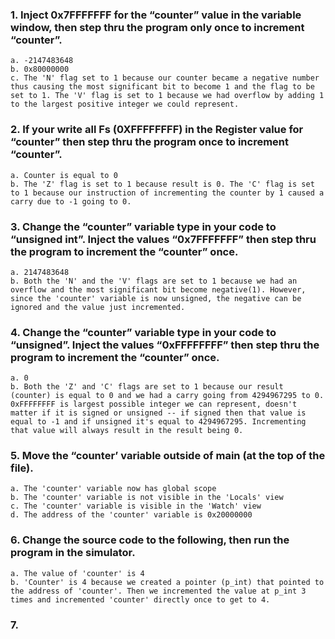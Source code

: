 ### 1. Inject 0x7FFFFFFF for the “counter” value in the variable window, then step thru the program only once to increment “counter”.
    a. -2147483648
    b. 0x80000000
    c. The 'N' flag set to 1 because our counter became a negative number thus causing the most significant bit to become 1 and the flag to be set to 1. The 'V' flag is set to 1 because we had overflow by adding 1 to the largest positive integer we could represent.

### 2. If your write all Fs (0XFFFFFFFF) in the Register value for “counter” then step thru the program once to increment “counter”.
    a. Counter is equal to 0
    b. The 'Z' flag is set to 1 because result is 0. The 'C' flag is set to 1 because our instruction of incrementing the counter by 1 caused a carry due to -1 going to 0.

### 3. Change the “counter” variable type in your code to “unsigned int”. Inject the values “0x7FFFFFFF” then step thru the program to increment the “counter” once.
    a. 2147483648
    b. Both the 'N' and the 'V' flags are set to 1 because we had an overflow and the most significant bit become negative(1). However, since the 'counter' variable is now unsigned, the negative can be ignored and the value just incremented.

### 4. Change the “counter” variable type in your code to “unsigned”. Inject the values “0xFFFFFFFF” then step thru the program to increment the “counter” once.
    a. 0
    b. Both the 'Z' and 'C' flags are set to 1 because our result (counter) is equal to 0 and we had a carry going from 4294967295 to 0. 0xFFFFFFFF is largest possible integer we can represent, doesn't matter if it is signed or unsigned -- if signed then that value is equal to -1 and if unsigned it's equal to 4294967295. Incrementing that value will always result in the result being 0.

### 5. Move the “counter’ variable outside of main (at the top of the file).
    a. The 'counter' variable now has global scope
    b. The 'counter' variable is not visible in the 'Locals' view
    c. The 'counter' variable is visible in the 'Watch' view
    d. The address of the 'counter' variable is 0x20000000

### 6. Change the source code to the following, then run the program in the simulator.
    a. The value of 'counter' is 4
    b. 'Counter' is 4 because we created a pointer (p_int) that pointed to the address of 'counter'. Then we incremented the value at p_int 3 times and incremented 'counter' directly once to get to 4.

### 7. 